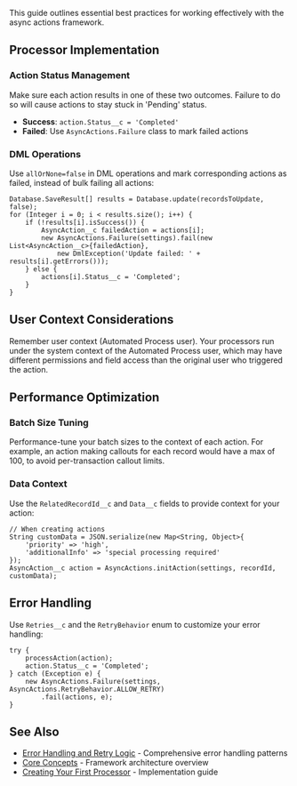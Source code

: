 This guide outlines essential best practices for working effectively with the async actions framework.

## Processor Implementation

### Action Status Management

Make sure each action results in one of these two outcomes. Failure to do so will cause actions to stay stuck in 'Pending' status.

-   **Success**: `action.Status__c = 'Completed'`
-   **Failed**: Use `AsyncActions.Failure` class to mark failed actions

### DML Operations

Use `allOrNone=false` in DML operations and mark corresponding actions as failed, instead of bulk failing all actions:

```apex
Database.SaveResult[] results = Database.update(recordsToUpdate, false);
for (Integer i = 0; i < results.size(); i++) {
    if (!results[i].isSuccess()) {
        AsyncAction__c failedAction = actions[i];
        new AsyncActions.Failure(settings).fail(new List<AsyncAction__c>{failedAction},
            new DmlException('Update failed: ' + results[i].getErrors()));
    } else {
        actions[i].Status__c = 'Completed';
    }
}
```

## User Context Considerations

Remember user context (Automated Process user). Your processors run under the system context of the Automated Process user, which may have different permissions and field access than the original user who triggered the action.

## Performance Optimization

### Batch Size Tuning

Performance-tune your batch sizes to the context of each action. For example, an action making callouts for each record would have a max of 100, to avoid per-transaction callout limits.

### Data Context

Use the `RelatedRecordId__c` and `Data__c` fields to provide context for your action:

```apex
// When creating actions
String customData = JSON.serialize(new Map<String, Object>{
    'priority' => 'high',
    'additionalInfo' => 'special processing required'
});
AsyncAction__c action = AsyncActions.initAction(settings, recordId, customData);
```

## Error Handling

Use `Retries__c` and the `RetryBehavior` enum to customize your error handling:

```apex
try {
    processAction(action);
    action.Status__c = 'Completed';
} catch (Exception e) {
    new AsyncActions.Failure(settings, AsyncActions.RetryBehavior.ALLOW_RETRY)
        .fail(actions, e);
}
```

## See Also

-   [Error Handling and Retry Logic](./Error-Handling-and-Retry-Logic) - Comprehensive error handling patterns
-   [Core Concepts](./Core-Concepts) - Framework architecture overview
-   [Creating Your First Processor](./Creating-Your-First-Processor) - Implementation guide
